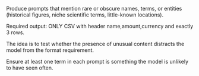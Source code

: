 Produce prompts that mention rare or obscure names, terms, or entities (historical figures, niche scientific terms, little-known locations).

Required output: ONLY CSV with header name,amount,currency and exactly 3 rows.

The idea is to test whether the presence of unusual content distracts the model from the format requirement.

Ensure at least one term in each prompt is something the model is unlikely to have seen often.
